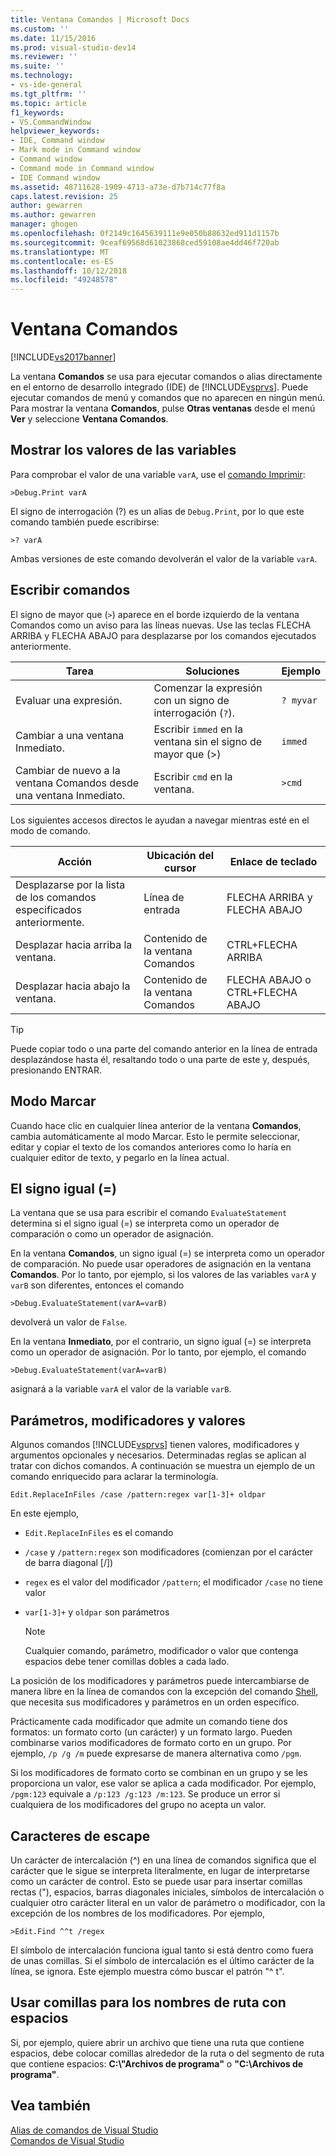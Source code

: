 ```yaml
---
title: Ventana Comandos | Microsoft Docs
ms.custom: ''
ms.date: 11/15/2016
ms.prod: visual-studio-dev14
ms.reviewer: ''
ms.suite: ''
ms.technology:
- vs-ide-general
ms.tgt_pltfrm: ''
ms.topic: article
f1_keywords:
- VS.CommandWindow
helpviewer_keywords:
- IDE, Command window
- Mark mode in Command window
- Command window
- Command mode in Command window
- IDE Command window
ms.assetid: 48711628-1909-4713-a73e-d7b714c77f8a
caps.latest.revision: 25
author: gewarren
ms.author: gewarren
manager: ghogen
ms.openlocfilehash: 0f2149c1645639111e9e050b88632ed911d1157b
ms.sourcegitcommit: 9ceaf69568d61023868ced59108ae4dd46f720ab
ms.translationtype: MT
ms.contentlocale: es-ES
ms.lasthandoff: 10/12/2018
ms.locfileid: "49248578"
---
```

# <a name="command-window"></a>Ventana Comandos
[!INCLUDE[vs2017banner](../../includes/vs2017banner.md)]

  
La ventana **Comandos** se usa para ejecutar comandos o alias directamente en el entorno de desarrollo integrado (IDE) de [!INCLUDE[vsprvs](../../includes/vsprvs-md.md)]. Puede ejecutar comandos de menú y comandos que no aparecen en ningún menú. Para mostrar la ventana **Comandos**, pulse **Otras ventanas** desde el menú **Ver** y seleccione **Ventana Comandos**.  
  
## <a name="displaying-the-values-of-variables"></a>Mostrar los valores de las variables  
 Para comprobar el valor de una variable `varA`, use el [comando Imprimir](../../ide/reference/print-command.md):  
  
```  
>Debug.Print varA  
```  
  
 El signo de interrogación (?) es un alias de `Debug.Print`, por lo que este comando también puede escribirse:  
  
```  
>? varA  
```  
  
 Ambas versiones de este comando devolverán el valor de la variable `varA`.  
  
## <a name="entering-commands"></a>Escribir comandos  
 El signo de mayor que (`>`) aparece en el borde izquierdo de la ventana Comandos como un aviso para las líneas nuevas. Use las teclas FLECHA ARRIBA y FLECHA ABAJO para desplazarse por los comandos ejecutados anteriormente.  
  
|Tarea|Soluciones|Ejemplo|  
|----------|--------------|-------------|  
|Evaluar una expresión.|Comenzar la expresión con un signo de interrogación (`?`).|`? myvar`|  
|Cambiar a una ventana Inmediato.|Escribir `immed` en la ventana sin el signo de mayor que (>)|`immed`|  
|Cambiar de nuevo a la ventana Comandos desde una ventana Inmediato.|Escribir `cmd` en la ventana.|`>cmd`|  
  
 Los siguientes accesos directos le ayudan a navegar mientras esté en el modo de comando.  
  
|Acción|Ubicación del cursor|Enlace de teclado|  
|------------|---------------------|----------------|  
|Desplazarse por la lista de los comandos especificados anteriormente.|Línea de entrada|FLECHA ARRIBA y FLECHA ABAJO|  
|Desplazar hacia arriba la ventana.|Contenido de la ventana Comandos|CTRL+FLECHA ARRIBA|  
|Desplazar hacia abajo la ventana.|Contenido de la ventana Comandos|FLECHA ABAJO o CTRL+FLECHA ABAJO|  
  
> [!TIP]
>  Puede copiar todo o una parte del comando anterior en la línea de entrada desplazándose hasta él, resaltando todo o una parte de este y, después, presionando ENTRAR.  
  
## <a name="mark-mode"></a>Modo Marcar  
 Cuando hace clic en cualquier línea anterior de la ventana **Comandos**, cambia automáticamente al modo Marcar. Esto le permite seleccionar, editar y copiar el texto de los comandos anteriores como lo haría en cualquier editor de texto, y pegarlo en la línea actual.  
  
## <a name="the-equals--sign"></a>El signo igual (=)  
 La ventana que se usa para escribir el comando `EvaluateStatement` determina si el signo igual (=) se interpreta como un operador de comparación o como un operador de asignación.  
  
 En la ventana **Comandos**, un signo igual (=) se interpreta como un operador de comparación. No puede usar operadores de asignación en la ventana **Comandos**. Por lo tanto, por ejemplo, si los valores de las variables `varA` y `varB` son diferentes, entonces el comando  
  
```  
>Debug.EvaluateStatement(varA=varB)  
```  
  
 devolverá un valor de `False`.  
  
 En la ventana **Inmediato**, por el contrario, un signo igual (=) se interpreta como un operador de asignación. Por lo tanto, por ejemplo, el comando  
  
```  
>Debug.EvaluateStatement(varA=varB)  
```  
  
 asignará a la variable `varA` el valor de la variable `varB`.  
  
## <a name="parameters-switches-and-values"></a>Parámetros, modificadores y valores  
 Algunos comandos [!INCLUDE[vsprvs](../../includes/vsprvs-md.md)] tienen valores, modificadores y argumentos opcionales y necesarios. Determinadas reglas se aplican al tratar con dichos comandos. A continuación se muestra un ejemplo de un comando enriquecido para aclarar la terminología.  
  
```  
Edit.ReplaceInFiles /case /pattern:regex var[1-3]+ oldpar   
```  
  
 En este ejemplo,  
  
-   `Edit.ReplaceInFiles` es el comando  
  
-   `/case` y `/pattern:regex` son modificadores (comienzan por el carácter de barra diagonal [/])  
  
-   `regex` es el valor del modificador `/pattern`; el modificador `/case` no tiene valor  
  
-   `var[1-3]+` y `oldpar` son parámetros  
  
    > [!NOTE]
    >  Cualquier comando, parámetro, modificador o valor que contenga espacios debe tener comillas dobles a cada lado.  
  
 La posición de los modificadores y parámetros puede intercambiarse de manera libre en la línea de comandos con la excepción del comando [Shell](../../ide/reference/shell-command.md), que necesita sus modificadores y parámetros en un orden específico.  
  
 Prácticamente cada modificador que admite un comando tiene dos formatos: un formato corto (un carácter) y un formato largo. Pueden combinarse varios modificadores de formato corto en un grupo. Por ejemplo, `/p /g /m` puede expresarse de manera alternativa como `/pgm`.  
  
 Si los modificadores de formato corto se combinan en un grupo y se les proporciona un valor, ese valor se aplica a cada modificador. Por ejemplo, `/pgm:123` equivale a `/p:123 /g:123 /m:123`. Se produce un error si cualquiera de los modificadores del grupo no acepta un valor.  
  
## <a name="escape-characters"></a>Caracteres de escape  
 Un carácter de intercalación (^) en una línea de comandos significa que el carácter que le sigue se interpreta literalmente, en lugar de interpretarse como un carácter de control. Esto se puede usar para insertar comillas rectas ("), espacios, barras diagonales iniciales, símbolos de intercalación o cualquier otro carácter literal en un valor de parámetro o modificador, con la excepción de los nombres de los modificadores. Por ejemplo,  
  
```  
>Edit.Find ^^t /regex  
```  
  
 El símbolo de intercalación funciona igual tanto si está dentro como fuera de unas comillas. Si el símbolo de intercalación es el último carácter de la línea, se ignora. Este ejemplo muestra cómo buscar el patrón "^ t".  
  
## <a name="use-quotes-for-path-names-with-spaces"></a>Usar comillas para los nombres de ruta con espacios  
 Si, por ejemplo, quiere abrir un archivo que tiene una ruta que contiene espacios, debe colocar comillas alrededor de la ruta o del segmento de ruta que contiene espacios: **C:\\"Archivos de programa"** o **"C:\Archivos de programa"**.  
  
## <a name="see-also"></a>Vea también  
 [Alias de comandos de Visual Studio](../../ide/reference/visual-studio-command-aliases.md)   
 [Comandos de Visual Studio](../../ide/reference/visual-studio-commands.md)



